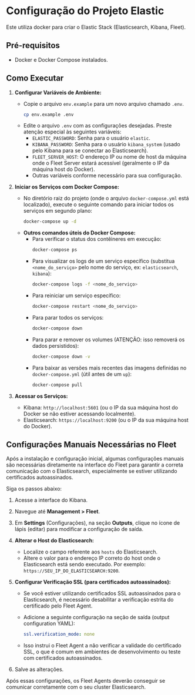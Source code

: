 # Configuração do Projeto Elastic

Este utiliza docker para criar o Elastic Stack (Elasticsearch, Kibana, Fleet).

## Pré-requisitos

- Docker e Docker Compose instalados.

## Como Executar

1.  **Configurar Variáveis de Ambiente:**
    *   Copie o arquivo `env.example` para um novo arquivo chamado `.env`.
        ```bash
        cp env.example .env
        ```
    *   Edite o arquivo `.env` com as configurações desejadas. Preste atenção especial às seguintes variáveis:
        *   `ELASTIC_PASSWORD`: Senha para o usuário `elastic`.
        *   `KIBANA_PASSWORD`: Senha para o usuário `kibana_system` (usado pelo Kibana para se conectar ao Elasticsearch).
        *   `FLEET_SERVER_HOST`: O endereço IP ou nome de host da máquina onde o Fleet Server estará acessível (geralmente o IP da máquina host do Docker).
        *   Outras variáveis conforme necessário para sua configuração.

2.  **Iniciar os Serviços com Docker Compose:**
    *   No diretório raiz do projeto (onde o arquivo `docker-compose.yml` está localizado), execute o seguinte comando para iniciar todos os serviços em segundo plano:
        ```bash
        docker-compose up -d
        ```
    *   **Outros comandos úteis do Docker Compose:**
        *   Para verificar o status dos contêineres em execução:
            ```bash
            docker-compose ps
            ```
        *   Para visualizar os logs de um serviço específico (substitua `<nome_do_serviço>` pelo nome do serviço, ex: `elasticsearch`, `kibana`):
            ```bash
            docker-compose logs -f <nome_do_serviço>
            ```
        *   Para reiniciar um serviço específico:
            ```bash
            docker-compose restart <nome_do_serviço>
            ```
        *   Para parar todos os serviços:
            ```bash
            docker-compose down
            ```
        *   Para parar e remover os volumes (ATENÇÃO: isso removerá os dados persistidos):
            ```bash
            docker-compose down -v
            ```
        *   Para baixar as versões mais recentes das imagens definidas no `docker-compose.yml` (útil antes de um `up`):
            ```bash
            docker-compose pull
            ```

3.  **Acessar os Serviços:**
    *   Kibana: `http://localhost:5601` (ou o IP da sua máquina host do Docker se não estiver acessando localmente).
    *   Elasticsearch: `https://localhost:9200` (ou o IP da sua máquina host do Docker).

## Configurações Manuais Necessárias no Fleet

Após a instalação e configuração inicial, algumas configurações manuais são necessárias diretamente na interface do Fleet para garantir a correta comunicação com o Elasticsearch, especialmente se estiver utilizando certificados autoassinados.

Siga os passos abaixo:

1.  Acesse a interface do Kibana.
2.  Navegue até **Management > Fleet**.
3.  Em **Settings** (Configurações), na seção **Outputs**, clique no ícone de lápis (editar) para modificar a configuração de saída.
4.  **Alterar o Host do Elasticsearch:**
    *   Localize o campo referente aos `hosts` do Elasticsearch.
    *   Altere o valor para o endereço IP correto do host onde o Elasticsearch está sendo executado. Por exemplo: `https://SEU_IP_DO_ELASTICSEARCH:9200`.
5.  **Configurar Verificação SSL (para certificados autoassinados):**
    *   Se você estiver utilizando certificados SSL autoassinados para o Elasticsearch, é necessário desabilitar a verificação estrita do certificado pelo Fleet Agent.
    *   Adicione a seguinte configuração na seção de saída (output configuration YAML):

        ```yaml
        ssl.verification_mode: none
        ```

    *   Isso instrui o Fleet Agent a não verificar a validade do certificado SSL, o que é comum em ambientes de desenvolvimento ou teste com certificados autoassinados.

6.  Salve as alterações.

Após essas configurações, os Fleet Agents deverão conseguir se comunicar corretamente com o seu cluster Elasticsearch.
